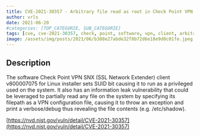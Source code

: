 ```yaml
---
title: CVE-2021-30357 - Arbitrary file read as root in Check Point VPN client
author: vrls
date: 2021-06-20
#categories: [TOP_CATEGORIE, SUB_CATEGORIE]
tags: [cve, cve-2021-30357, check, point, software, vpn, client, arbitrary, file, read, root, vulnerability]
image: /assets/img/posts/2021/06/b388e27abde32f8b72d6e18e9d0c01fe.jpeg
---
```


<!-- ![image](/assets/img/posts/2021/06/b388e27abde32f8b72d6e18e9d0c01fe.jpeg) -->

## Description

The software Check Point VPN SNX (SSL Network Extender) client v800007075 for Linux installer sets SUID bit causing it to run as a privileged used on the system. It also has an information leak vulnerability that could be leveraged to partially read any file on the system by specifying its filepath as a VPN configuration file, causing it to throw an exception and print a verbose/debug thus revealing the file contents (e.g. /etc/shadow).

[https://nvd.nist.gov/vuln/detail/CVE-2021-30357](https://nvd.nist.gov/vuln/detail/CVE-2021-30357)

